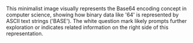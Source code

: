 This minimalist image visually represents the Base64 encoding concept in computer science, showing how binary data like '64' is represented by ASCII text strings ('BASE'). The white question mark likely prompts further exploration or indicates related information on the right side of this representation.